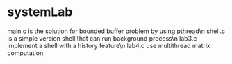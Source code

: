 # systemLab
main.c is the solution for bounded buffer problem by using pthread\n
shell.c is a simple version shell that can run background process\n
lab3.c implement a shell with a history feature\n
lab4.c use multithread matrix computation 
